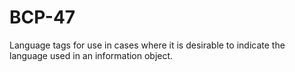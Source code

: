 # BCP-47

Language tags for use in cases where it is desirable to indicate the language
used in an information object.
